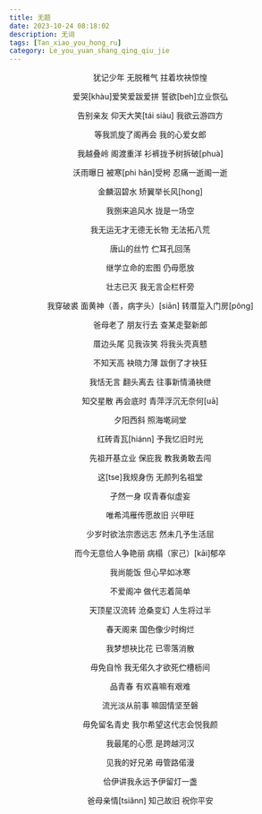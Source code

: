 ```yaml
---
title: 无题
date: 2023-10-24 08:18:02
description: 无词
tags: [Tan_xiao_you_hong_ru]
category: Le_you_yuan_shang_qing_qiu_jie
---
```

<style>
	p{
		text-indent: 0 em;
		text-align: center;
		margin: 0 em;
		line-height: 1 em;
	}
</style>

犹记少年 无脱稚气 拄着坎袂惊惶

爱哭\[khàu\]爱笑爱跋爱拼 誓欲\[beh\]立业恢弘

告别亲友 仰天大笑\[tái siàu\] 我欲云游四方

等我凯旋了阁再会 我的心爱女郎

<p>  </p>

我越叠岭 阁渡重洋 衫裤拢予树拆破\[phuà\]

沃雨曝日 被寒\[phi hân\]受枵 忍痛一逝阁一逝

<p>  </p>

金麟泅碧水 矫翼举长风\[hong\]

我捌来追风水 拢是一场空

我无运无才无德无长物 无法拓八荒

唐山的丝竹 伫耳孔回荡

继学立命的宏图 仍毋愿放

壮志已灭 我无言企栏杆旁

<p>  </p>

我穿破裘 面黄神（善，病字头）\[siān\] 转厝踅入门房\[pông\]

爸母老了 朋友行去 查某走娶新郎

厝边头尾 见我诙笑 将我头壳真戆

不知天高 袂晓力薄 跋倒了才袂狂

<p>  </p>

我恬无言 翻头离去 往事新情涌袂绁

知交星散 再会底时 青萍浮沉无奈何\[uā\]

<p>  </p>

夕阳西斜 照海墘祠堂

红砖青瓦\[hiánn\] 予我忆旧时光

先祖开基立业 保庇我 教我勇敢去闯

这\[tse\]我规身伤 无颜列名祖堂

孑然一身 叹青春似虚妄

唯希鸿雁传愿故旧 兴甲旺

<p>  </p>

少岁时欲法宗悫远志 然未几予生活屈

而今无意佮人争艳丽 病榻（家己）\[kāi\]郁卒

<p>  </p>

我尚能饭 但心早如冰寒

不爱阁冲 做代志着简单

天顶星汉流转 沧桑变幻 人生将过半

春天阁来 国色像少时绚烂

我梦想袂比花 已零落消散

毋免自怜 我无偌久才欲死伫槽枥间

<p>  </p>

品青春 有欢喜嘛有艰难

流光淡从前事 嘛固情坚至磐

毋免留名青史 我尔希望这代志会悦我颜

我最尾的心愿 是跨越河汉

见我的好兄弟 毋管路偌漫

佮伊讲我永远予伊留灯一盏

<p>  </p>

爸母亲情\[tsiânn\] 知己故旧 祝你平安
